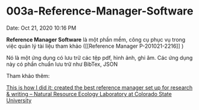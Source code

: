 # 003a-Reference-Manager-Software

Date: Oct 21, 2020 10:16 PM

**Reference Manager Software** là một phần mềm, công cụ phục vụ trong việc quản lý tài liệu tham khảo ([[Reference Manager P-201021-2216]] )

Nó là một ứng dụng có lưu trữ các tệp pdf, hình ảnh, ghi âm. Các ứng dụng này có phần chuẩn lưu trữ như BibTex, JSON

Tham khảo thêm:

[This is how I did it: created the best reference manager set up for research & writing – Natural Resource Ecology Laboratory at Colorado State University](https://www.nrel.colostate.edu/set-up-best-reference-manager/)